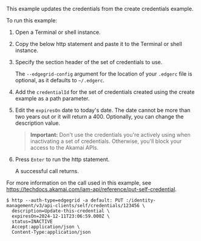 This example updates the credentials from the create credentials example.

To run this example:

1. Open a Terminal or shell instance.

2. Copy the below http statement and paste it to the Terminal or shell instance.

3. Specify the section header of the set of credentials to use.

   The `--edgegrid-config` argument for the location of your `.edgerc` file is optional, as it defaults to `~/.edgerc`.

4. Add the `credentialId` for the set of credentials created using the create example as a path parameter.

5. Edit the `expiresOn` date to today's date. The date cannot be more than two years out or it will return a 400. Optionally, you can change the description value.

   > **Important:** Don't use the credentials you're actively using when inactivating a set of credentials. Otherwise, you'll block your access to the Akamai APIs.

6. Press `Enter` to run the http statement.

   A successful call returns.

For more information on the call used in this example, see https://techdocs.akamai.com/iam-api/reference/put-self-credential.

 ```
$ http --auth-type=edgegrid -a default: PUT :/identity-management/v3/api-clients/self/credentials/123456 \
   description=Update-this-credential \
   expiresOn=2024-12-11T23:06:59.000Z \
   status=INACTIVE
   Accept:application/json \
   Content-Type:application/json
 ```
